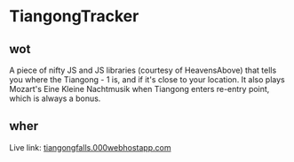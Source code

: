 # TiangongTracker
## wot
A piece of nifty JS and JS libraries (courtesy of HeavensAbove) that tells you where the Tiangong - 1 is, and if it's close to your location. It also plays Mozart's Eine Kleine Nachtmusik when Tiangong enters re-entry point, which is always a bonus.

## wher
Live link: [tiangongfalls.000webhostapp.com](tiangongfalls.000webhostapp.com)

